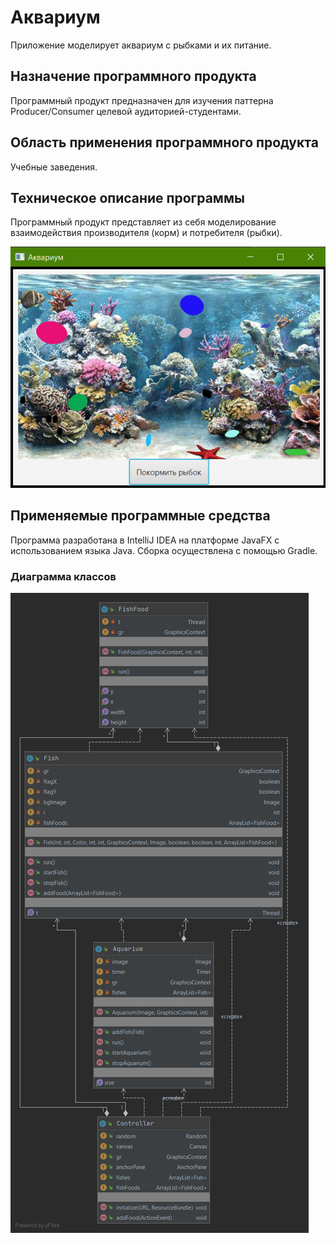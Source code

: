 # Аквариум

Приложение моделирует аквариум с рыбками и их питание.

## Назначение программного продукта
Программный продукт предназначен для изучения паттерна Producer/Consumer целевой аудиторией-студентами.

## Область применения программного продукта
Учебные заведения. 

## Техническое описание программы
Программный продукт представляет из себя моделирование взаимодействия производителя (корм) и потребителя (рыбки).

![1](screen.png)

## Применяемые программные средства
Программа разработана в IntelliJ IDEA на платформе JavaFX с использованием языка Java. Сборка осуществлена с помощью Gradle.

### Диаграмма классов
![2](model.png)
